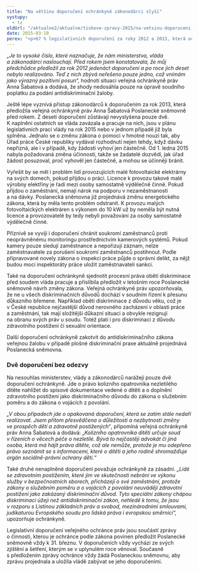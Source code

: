 ```yaml
---
title: "Na většinu doporučení ochránkyně zákonodárci slyší"
vystupy:
  - tz
oldUrl: "/aktualne2/aktualne/tiskove-zpravy-2015/na-vetsinu-doporuceni-ochrankyne-zakonodarci-slysi/"
date: 2015-03-18
perex: "<p>67 % legislativních doporučení za roky 2012 a 2013, která ochránkyně a její předchůdce Poslanecké sněmovně předložili, již bylo přijato nebo se potřebná změna právní úpravy připravuje.</p>"
---
```


<!-- imported from the old website -->

<p><em>„Je to vysoké číslo, které naznačuje, že nám ministerstva, vláda a zákonodárci naslouchají. Před rokem jsem konstatovala, že můj předchůdce předložil za rok 2012 jedenáct doporučení a po roce jich deset nebylo realizováno. Teď z nich zbývá neřešeno pouze jedno, což vnímám jako výrazný pozitivní posun“,</em> hodnotí situaci veřejná ochránkyně práv Anna Šabatová a dodává, že shody nedosáhla pouze na úpravě soudního poplatku za podání antidiskriminační žaloby.</p><p>Ještě lépe vyznívá přístup zákonodárců k doporučením za rok 2013, která předložila veřejná ochránkyně práv Anna Šabatová Poslanecké sněmovně před rokem. Z deseti doporučení zůstávají nevyslyšena pouze dvě. K naplnění ostatních se vláda zavázala a pracuje na nich, jsou v plánu legislativních prací vlády na rok 2015 nebo v jednom případě již byla splněna. Jednalo se o změnu zákona o pomoci v hmotné nouzi tak, aby Úřad práce České republiky vydával rozhodnutí nejen tehdy, když dávku nepřizná, ale i v případě, kdy žádosti vyhoví jen částečně. Od 1. ledna 2015 nabyla požadovaná změna účinnosti, takže se žadatelé dozvědí, jak úřad žádost posuzoval, proč vyhověl jen částečně, a mohou se účinněji bránit.</p><p>Vyřešit by se měl i problém lidí provozujících malé fotovoltaické elektrárny na svých domech, pokud přijdou o práci. Licence k provozu takové malé výrobny elektřiny je řadí mezi osoby samostatně výdělečně činné. Pokud přijdou o zaměstnání, nemají nárok na podporu v nezaměstnanosti a na dávky. Poslanecká sněmovna již projednává změnu energetického zákona, která by měla tento problém odstranit. K provozu malých fotovoltaických elektráren s výkonem do 10 kW už by neměla být nutná licence a provozovatelé by tedy nebyli považováni za osoby samostatně výdělečně činné.</p><p>Příznivě se vyvíjí i doporučení chránit soukromí zaměstnanců proti neoprávněnému monitoringu prostřednictvím kamerových systémů. Pokud kamery pouze sledují zaměstnance a nepořizují záznam, nelze zaměstnavatele za porušení soukromí zaměstnanců postihnout. Podle připravované novely zákona o inspekci práce půjde o správní delikt, za nějž budou moci inspektoráty práce uložit zaměstnavateli sankci. </p><p>Také na doporučení ochránkyně sjednotit procesní práva obětí diskriminace před soudem vláda pracuje a přislíbila předložit v letošním roce Poslanecké sněmovně návrh změny zákona. Veřejná ochránkyně práv upozorňovala, že ne u všech diskriminačních důvodů dochází v soudním řízení k přesunu důkazního břemene. Například oběti diskriminace z důvodu věku, což je v České republice nejčastější důvod nerovného zacházení v oblasti práce a zaměstnání, tak mají složitější důkazní situaci a obvykle rezignují na obranu svých práv u soudu. Totéž platí i pro diskriminaci z důvodu zdravotního postižení či sexuální orientace.</p><p>Další doporučení ochránkyně zakotvit do antidiskriminačního zákona veřejnou žalobu v případě plošné diskriminační praxe aktuálně projednává Poslanecká sněmovna.</p><h3>Dvě doporučení bez odezvy</h3><p>Na nesouhlas ministerstev, vlády a zákonodárců narážejí pouze dvě doporučení ochránkyně. Jde o právo kolizního opatrovníka nezletilého dítěte nahlížet do spisové dokumentace vedené o dítěti a o doplnění zdravotního postižení jako diskriminačního důvodu do zákona o služebním poměru a do zákona o vojácích z povolání.</p><p><em>„V obou případech jde o opakovaná doporučení, která se zatím stále nedaří realizovat. Jsem přitom přesvědčena o důležitosti a nezbytnosti změny ve prospěch dětí a zdravotně postižených“</em>, připomíná veřejná ochránkyně práv Anna Šabatová a dodává: „<em>Kolizního opatrovníka dítěti určuje soud v řízeních o věcech péče o nezletilé. Bývá to nejčastěji advokát či jiná osoba, která má hájit práva dítěte, což ale nemůže, protože je mu odepřeno právo seznámit se s informacemi, které o dítěti a jeho rodině shromažďuje orgán sociálně-právní ochrany dětí.“</em></p><p>Také druhé nenaplněné doporučení považuje ochránkyně za zásadní. <em>„Lidé se zdravotním postižením, které jim ve skutečnosti nebrání ve výkonu služby v bezpečnostních sborech, přicházejí o své zaměstnání, protože zákony o služebním poměru a o vojácích z povolání neuvádějí zdravotní postižení jako zakázaný diskriminační důvod. Tyto speciální zákony chápou diskriminaci úžeji než antidiskriminační zákon, nehledě k tomu, že jsou v rozporu s Listinou základních práv a svobod, mezinárodními smlouvami, judikaturou Evropského soudu pro lidská práva i evropskou směrnicí“,</em> upozorňuje ochránkyně.</p><p>Legislativní doporučení veřejného ochránce práv jsou součástí zprávy o činnosti, kterou je ochránce podle zákona povinen předložit Poslanecké sněmovně vždy k 31. březnu. V doporučeních vždy vychází ze svých zjištění a šetření, kterým se v uplynulém roce věnoval. Současně s předložením zprávy ochránce vždy žádá Poslaneckou sněmovnu, aby zprávu projednala a uložila vládě zabývat se jeho doporučeními. </p>

